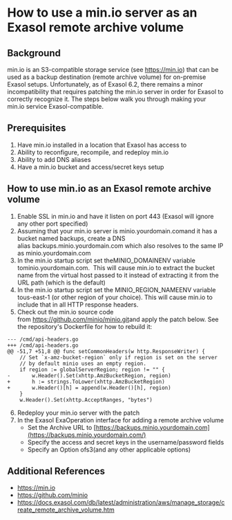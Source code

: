 # How to use a min.io server as an Exasol remote archive volume 
## Background

min.io is an S3-compatible storage service (see <https://min.io>) that can be used as a backup destination (remote archive volume) for on-premise Exasol setups. Unfortunately, as of Exasol 6.2, there remains a minor incompatibility that requires patching the min.io server in order for Exasol to correctly recognize it. The steps below walk you through making your min.io service Exasol-compatible. 

## Prerequisites

1. Have min.io installed in a location that Exasol has access to
2. Ability to reconfigure, recompile, and redeploy min.io
3. Ability to add DNS aliases
4. Have a min.io bucket and access/secret keys setup

## How to use min.io as an Exasol remote archive volume

1. Enable SSL in min.io and have it listen on port 443 (Exasol will ignore any other port specified)
2. Assuming that your min.io server is minio.yourdomain.comand it has a bucket named backups, create a DNS alias backups.minio.yourdomain.com which also resolves to the same IP as minio.yourdomain.com
3. In the min.io startup script set theMINIO_DOMAINENV variable tominio.yourdomain.com.  This will cause min.io to extract the bucket name from the virtual host passed to it instead of extracting it from the URL path (which is the default)
4. In the min.io startup script set the MINIO_REGION_NAMEENV variable tous-east-1 (or other region of your choice). This will cause min.io to include that in all HTTP response headers.
5. Check out the min.io source code from <https://github.com/minio/minio.git>and apply the patch below. See the repository's Dockerfile for how to rebuild it:  
```"lia-code-sample
--- /cmd/api-headers.go
+++ /cmd/api-headers.go
@@ -51,7 +51,8 @@ func setCommonHeaders(w http.ResponseWriter) {
    // Set `x-amz-bucket-region` only if region is set on the server
    // by default minio uses an empty region.
    if region := globalServerRegion; region != "" {
-       w.Header().Set(xhttp.AmzBucketRegion, region)
+       h := strings.ToLower(xhttp.AmzBucketRegion)
+       w.Header()[h] = append(w.Header()[h], region)
    }
    w.Header().Set(xhttp.AcceptRanges, "bytes")
```
6. Redeploy your min.io server with the patch
7. In the Exasol ExaOperation interface for adding a remote archive volume
	* Set the Archive URL to [https://backups.minio.yourdomain.com](https://backups.minio.yourdomain.com/)
	* Specify the access and secret keys in the username/password fields
	* Specify an Option ofs3(and any other applicable options)

## Additional References

* <https://min.io>
* <https://github.com/minio>
* <https://docs.exasol.com/db/latest/administration/aws/manage_storage/create_remote_archive_volume.htm>
